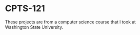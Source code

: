 # CPTS-121
These projects are from a computer science course that I took at Washington State University. 
